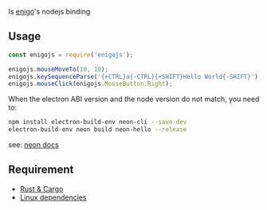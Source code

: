 Is [enigo](https://github.com/enigo-rs/enigo)'s nodejs binding

## Usage

```js
const enigojs = require('enigojs');

enigojs.mouseMoveTo(10, 10);
enigojs.keySequenceParse('{+CTRL}a{-CTRL}{+SHIFT}Hello World{-SHIFT}');
enigojs.mouseClick(enigojs.MouseButton.Right);
```

When the electron ABI version and the node version do not match,
you need to:

```bash
npm install electron-build-env neon-cli --save-dev
electron-build-env neon build neon-hello --release
```
see: [neon docs](https://neon-bindings.com/docs/electron-apps/)

## Requirement

- [Rust & Cargo](https://www.rust-lang.org/learn/get-started)
- [Linux dependencies](https://github.com/enigo-rs/enigo#runtime-dependencies)

